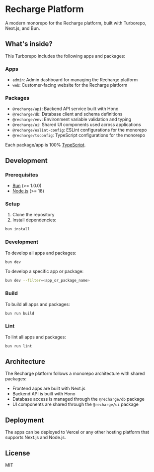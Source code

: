 # Recharge Platform

A modern monorepo for the Recharge platform, built with Turborepo, Next.js, and Bun.

## What's inside?

This Turborepo includes the following apps and packages:

### Apps

- `admin`: Admin dashboard for managing the Recharge platform
- `web`: Customer-facing website for the Recharge platform

### Packages

- `@recharge/api`: Backend API service built with Hono
- `@recharge/db`: Database client and schema definitions
- `@recharge/env`: Environment variable validation and typing
- `@recharge/ui`: Shared UI components used across applications
- `@recharge/eslint-config`: ESLint configurations for the monorepo
- `@recharge/tsconfig`: TypeScript configurations for the monorepo

Each package/app is 100% [TypeScript](https://www.typescriptlang.org/).

## Development

### Prerequisites

- [Bun](https://bun.sh/) (>= 1.0.0)
- [Node.js](https://nodejs.org/) (>= 18)

### Setup

1. Clone the repository
2. Install dependencies:

```bash
bun install
```

### Development

To develop all apps and packages:

```bash
bun dev
```

To develop a specific app or package:

```bash
bun dev --filter=<app_or_package_name>
```

### Build

To build all apps and packages:

```bash
bun run build
```

### Lint

To lint all apps and packages:

```bash
bun run lint
```

## Architecture

The Recharge platform follows a monorepo architecture with shared packages:

- Frontend apps are built with Next.js
- Backend API is built with Hono
- Database access is managed through the `@recharge/db` package
- UI components are shared through the `@recharge/ui` package

## Deployment

The apps can be deployed to Vercel or any other hosting platform that supports Next.js and Node.js.

## License

MIT
